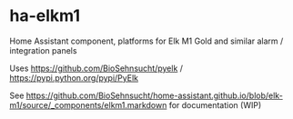 # ha-elkm1
Home Assistant component, platforms for Elk M1 Gold and similar alarm / integration panels

Uses https://github.com/BioSehnsucht/pyelk / https://pypi.python.org/pypi/PyElk

See https://github.com/BioSehnsucht/home-assistant.github.io/blob/elk-m1/source/_components/elkm1.markdown for documentation (WIP)
